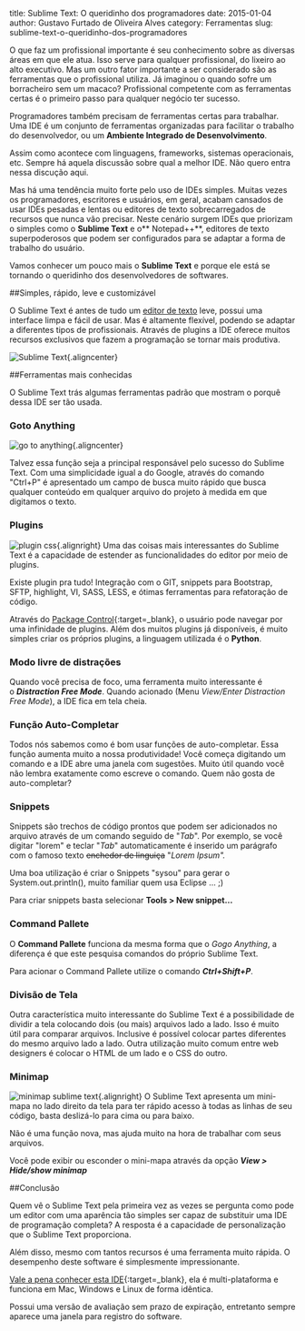 title: Sublime Text: O queridinho dos programadores
date: 2015-01-04
author: Gustavo Furtado de Oliveira Alves
category: Ferramentas
slug: sublime-text-o-queridinho-dos-programadores

O que faz um profissional importante é seu conhecimento sobre as
diversas áreas em que ele atua. Isso serve para qualquer profissional,
do lixeiro ao alto executivo. Mas um outro fator importante a ser
considerado são as ferramentas que o profissional utiliza. Já imaginou
o quando sofre um borracheiro sem um macaco? Profissional competente com
as ferramentas certas é o primeiro passo para qualquer negócio ter
sucesso.

Programadores também precisam de ferramentas certas para trabalhar. Uma
IDE é um conjunto de ferramentas organizadas para facilitar o trabalho
do desenvolvedor, ou um **Ambiente Integrado de Desenvolvimento**.

Assim como acontece com linguagens, frameworks, sistemas operacionais,
etc. Sempre há aquela discussão sobre qual a melhor IDE. Não quero entra
nessa discução aqui.

Mas há uma tendência muito forte pelo uso de IDEs simples. Muitas vezes
os programadores, escritores e usuários, em geral, acabam cansados de
usar IDEs pesadas e lentas ou editores de texto sobrecarregados de
recursos que nunca vão precisar. Neste cenário surgem IDEs que priorizam
o simples como o **Sublime Text** e o** Notepad++**, editores de texto
superpoderosos que podem ser configurados para se adaptar a forma de
trabalho do usuário.

Vamos conhecer um pouco mais o **Sublime Text** e porque ele está se
tornando o queridinho dos desenvolvedores de softwares.

##Simples, rápido, leve e customizável

O Sublime Text é antes de tudo um <span
style="text-decoration: underline;">editor de texto</span> leve, possui
uma interface limpa e fácil de usar. Mas é altamente flexível, podendo
se adaptar a diferentes tipos de profissionais. Através de plugins a
IDE oferece muitos recursos exclusivos que fazem a programação se tornar
mais produtiva.

![Sublime
Text](/images/sublime-text-o-queridinho-dos-programadores/Sublime-Text.png){.aligncenter}

##Ferramentas mais conhecidas

O Sublime Text trás algumas ferramentas padrão que mostram o porquê
dessa IDE ser tão usada.

### Goto Anything

![go to
anything](/images/sublime-text-o-queridinho-dos-programadores/go-to-anything.png){.aligncenter}

Talvez essa função seja a principal responsável pelo sucesso do Sublime
Text. Com uma simplicidade igual a do Google, através do comando
"Ctrl+P" é apresentado um campo de busca muito rápido que busca qualquer
conteúdo em qualquer arquivo do projeto à medida em que digitamos
o texto.

### Plugins

![plugin
css](/images/sublime-text-o-queridinho-dos-programadores/plugin-css-300x201.png){.alignright}
Uma das coisas mais
interessantes do Sublime Text é a capacidade de estender as
funcionalidades do editor por meio de plugins.

Existe plugin pra tudo! Integração com o GIT, snippets para Bootstrap,
SFTP, highlight, VI, SASS, LESS, e ótimas ferramentas para refatoração
de código.

Através do [Package
Control](https://packagecontrol.io/ "Sublime Text Package Control"){:target=\_blank}, o
usuário pode navegar por uma infinidade de plugins. Além dos muitos
plugins já disponíveis, é muito simples criar os próprios plugins, a
linguagem utilizada é o **Python**.

### Modo livre de distrações

Quando você precisa de foco, uma ferramenta muito interessante é
o ***Distraction Free Mode***. Quando acionado (Menu *View/Enter
Distraction Free Mode*), a IDE fica em tela cheia.

### Função Auto-Completar

Todos nós sabemos como é bom usar funções de auto-completar. Essa função
aumenta muito a nossa produtividade! Você começa digitando um comando e
a IDE abre uma janela com sugestões. Muito útil quando você não lembra
exatamente como escreve o comando. Quem não gosta de auto-completar?

### Snippets

Snippets são trechos de código prontos que podem ser adicionados no
arquivo através de um comando seguido de "*Tab*". Por exemplo, se você
digitar "lorem" e teclar "*Tab*" automaticamente é inserido um parágrafo
com o famoso texto <del>enchedor de linguiça</del> "*Lorem Ipsum".*

Uma boa utilização é criar o Snippets "sysou" para gerar o
System.out.println(), muito familiar quem usa Eclipse ... ;)

Para criar snippets basta selecionar **Tools &gt; New snippet…**

### Command Pallete

O **Command Pallete** funciona da mesma forma que o *Gogo Anything*, a
diferença é que este pesquisa comandos do próprio Sublime Text.

Para acionar o Command Pallete utilize o comando ***Ctrl+Shift+P***.

### Divisão de Tela

Outra característica muito interessante do Sublime Text é a
possibilidade de dividir a tela colocando dois (ou mais) arquivos lado a
lado. Isso é muito útil para comparar arquivos. Inclusive é possível
colocar partes diferentes do mesmo arquivo lado a lado. Outra utilização
muito comum entre web designers é colocar o HTML de um lado e o CSS do
outro.

### Minimap

![minimap sublime
text](/images/sublime-text-o-queridinho-dos-programadores/minimap-300x215.png){.alignright}
O Sublime Text
apresenta um mini-mapa no lado direito da tela para ter rápido acesso à
todas as linhas de seu código, basta deslizá-lo para cima ou para baixo.

Não é uma função nova, mas ajuda muito na hora de trabalhar com seus
arquivos.

Você pode exibir ou esconder o mini-mapa através da opção ***View &gt;
Hide/show minimap***

##Conclusão

Quem vê o Sublime Text pela primeira vez as vezes se pergunta como pode
um editor com uma aparência tão simples ser capaz de substituir uma IDE
de programação completa? A resposta é a capacidade de personalização
que o Sublime Text proporciona.

Além disso, mesmo com tantos recursos é uma ferramenta muito rápida. O
desempenho deste software é simplesmente impressionante.

[Vale a pena conhecer esta
IDE](http://www.sublimetext.com/ "Sublime Text"){:target=\_blank}, ela é multi-plataforma
e funciona em Mac, Windows e Linux de forma idêntica.

Possui uma versão de avaliação sem prazo de expiração, entretanto sempre
aparece uma janela para registro do software.
